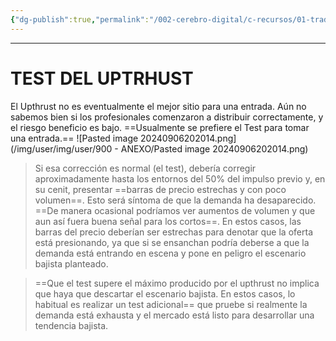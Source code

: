```yaml
---
{"dg-publish":true,"permalink":"/002-cerebro-digital/c-recursos/01-trading/a-libros/02-el-metodo-wyckoff/g8-test-del-upthrust/"}
---
```



---
# TEST DEL UPTRHUST

El Upthrust no es eventualmente el mejor sitio para una entrada. Aún no sabemos bien si los profesionales comenzaron a distribuir correctamente, y el riesgo beneficio es bajo.
==Usualmente se prefiere el Test para tomar una entrada.==
![Pasted image 20240906202014.png](/img/user/img/user/900 - ANEXO/Pasted image 20240906202014.png)

>Si esa corrección es normal (el test), debería corregir aproximadamente hasta los entornos del 50% del impulso previo y, en su cenit, presentar ==barras de precio estrechas y con poco volumen==. Esto será síntoma de que la demanda ha desaparecido. ==De manera ocasional podríamos ver aumentos de volumen y que aun así fuera buena señal para los cortos==. En estos casos, las barras del precio deberían ser estrechas para denotar que la oferta está presionando, ya que si se ensanchan podría deberse a que la demanda está entrando en escena y pone en peligro el escenario bajista planteado.

>==Que el test supere el máximo producido por el upthrust no implica que haya que descartar el escenario bajista. En estos casos, lo habitual es realizar un test adicional== que pruebe si realmente la demanda está exhausta y el mercado está listo para desarrollar una tendencia bajista.

